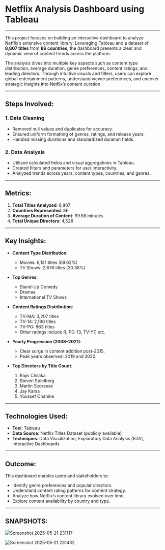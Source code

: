# Netflix Analysis Dashboard using Tableau

---

This project focuses on building an interactive dashboard to analyze Netflix’s extensive content library. Leveraging Tableau and a dataset of **8,807 titles** from **86 countries**, the dashboard presents a clear and dynamic view of content trends across the platform.

The analysis dives into multiple key aspects such as content type distribution, average duration, genre preferences, content ratings, and leading directors. Through intuitive visuals and filters, users can explore global entertainment patterns, understand viewer preferences, and uncover strategic insights into Netflix’s content curation.

---

## Steps Involved:

### 1. Data Cleaning

* Removed null values and duplicates for accuracy.
* Ensured uniform formatting of genres, ratings, and release years.
* Handled missing durations and standardized duration fields.

### 2. Data Analysis

* Utilized calculated fields and visual aggregations in Tableau.
* Created filters and parameters for user interactivity.
* Analyzed trends across years, content types, countries, and genres.

---

## Metrics:

1. **Total Titles Analyzed**: 8,807
2. **Countries Represented**: 86
3. **Average Duration of Content**: 99.58 minutes
4. **Total Unique Directors**: 4,528

---

## Key Insights:

* **Content Type Distribution**:

  * Movies: 6,131 titles (69.62%)
  * TV Shows: 2,676 titles (30.38%)

* **Top Genres**:

  * Stand-Up Comedy
  * Dramas
  * International TV Shows

* **Content Ratings Distribution**:

  * TV-MA: 3,207 titles
  * TV-14: 2,160 titles
  * TV-PG: 863 titles
  * Other ratings include R, PG-13, TV-Y7, etc.

* **Yearly Progression (2008–2021)**:

  * Clear surge in content addition post-2015.
  * Peak years observed: 2019 and 2020.

* **Top Directors by Title Count**:

  1. Rajiv Chilaka
  2. Steven Spielberg
  3. Martin Scorsese
  4. Jay Karas
  5. Youssef Chahine

---

## Technologies Used:

* **Tool**: Tableau
* **Data Source**: Netflix Titles Dataset (publicly available)
* **Techniques**: Data Visualization, Exploratory Data Analysis (EDA), Interactive Dashboards

---

## Outcome:

This dashboard enables users and stakeholders to:

* Identify genre preferences and popular directors.
* Understand content rating patterns for content strategy.
* Analyze how Netflix’s content library evolved over time.
* Explore content availability by country and type.

---

## SNAPSHOTS:

![Screenshot 2025-05-21 231117](https://github.com/user-attachments/assets/d22cbc35-faad-4112-8380-3c3b27f04b8a)

![Screenshot 2025-05-21 231432](https://github.com/user-attachments/assets/37858544-9a78-43df-902f-2220c8812881)


